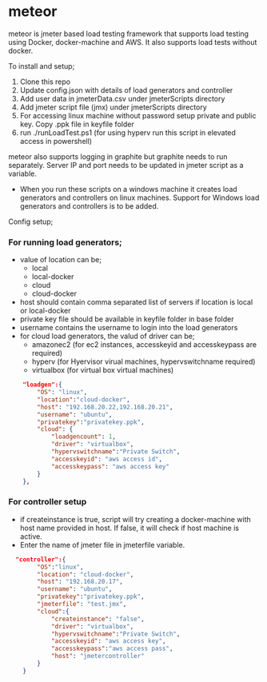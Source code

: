 # meteor

meteor is jmeter based load testing framework that supports load testing using Docker, docker-machine and AWS. It also supports load tests without docker. 

To install and setup;
1. Clone this repo
2. Update config.json with details of load generators and controller
3. Add user data in jmeterData.csv under jmeterScripts directory
4. Add jmeter script file (jmx) under jmeterScripts directory
5. For accessing linux machine without password setup private and public key. Copy .ppk file in keyfile folder
6. run ./runLoadTest.ps1 (for using hyperv run this script in elevated access in powershell)

meteor also supports logging in graphite but graphite needs to run separately. Server IP and port needs to be updated in jmeter script as a variable. 

- When you run these scripts on a windows machine it creates load generators and controllers on linux machines. Support for Windows load generators and controllers is to be added.


Config setup;



### For running load generators;
* value of location can be;
  - local
  - local-docker
  - cloud
  - cloud-docker
* host should contain comma separated list of servers if location is local or local-docker
* private key file should be available in keyfile folder in base folder
* username contains the username to login into the load generators
* for cloud load generators, the valud of driver can be;
  - amazonec2 (for ec2 instances, accesskeyid and accesskeypass are required) 
  - hyperv (for Hyervisor virual machines, hypervswitchname required)
  - virtualbox (for virtual box virtual machines)

```json  
    "loadgen":{
        "OS": "linux",
        "location":"cloud-docker",
        "host": "192.168.20.22,192.168.20.21",
        "username": "ubuntu",
        "privatekey":"privatekey.ppk",
        "cloud": {
            "loadgencount": 1,
            "driver": "virtualbox",
            "hypervswitchname":"Private Switch",
            "accesskeyid": "aws access id",
            "accesskeypass": "aws access key"
        }
    },
```    
### For controller setup
* if createinstance is true, script will try creating a docker-machine with host name provided in host. If false, it will check if host machine is active. 
* Enter the name of jmeter file in jmeterfile variable.

```json
  "controller":{
        "OS":"linux",
        "location": "cloud-docker",
        "host": "192.168.20.17",
        "username": "ubuntu",
        "privatekey":"privatekey.ppk",
        "jmeterfile": "test.jmx",
        "cloud":{
            "createinstance": "false",
            "driver": "virtualbox",
            "hypervswitchname":"Private Switch",
            "accesskeyid": "aws access key",
            "accesskeypass":"aws access pass",
            "host": "jmetercontroller"
        }
    }
```
